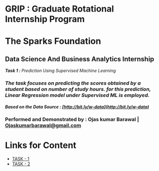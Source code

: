 # GRIP : Graduate Rotational Internship Program 
# __The Sparks Foundation__
## Data Science And Business Analytics Internship

*__Task 1 :__ Prediction Using Supervised Machine Learning*

### *The task focuses on predicting the scores obtained by a student based on number of study hours. for this prediction, Linear Regression model under Supervised ML is employed.*

#### *Based on the Data Source : [http://bit.ly/w-data](http://bit.ly/w-data)*

### Performed and Demonstrated by : Ojas kumar Barawal | [Ojaskumarbarawal@gmail.com](mailto:ojaskumarbarawal@gmail.com)

# Links for Content
- [TASK - 1](/Task1/)
- [TASK - 2](/Task2/)
